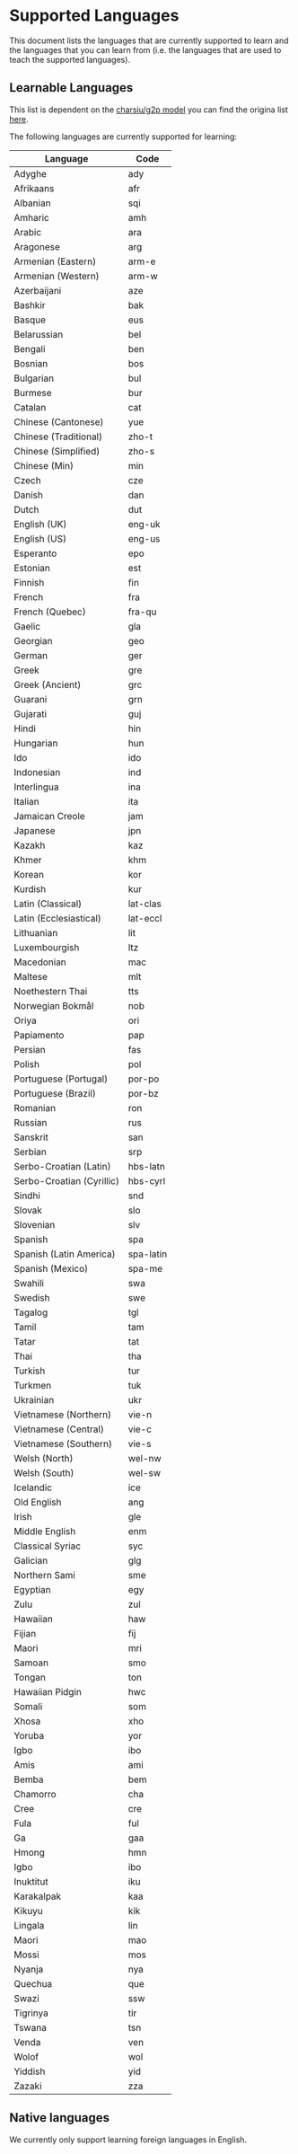 # Supported Languages

This document lists the languages that are currently supported to learn and the languages that you can learn from (i.e. the languages that are used to teach the supported languages).

## Learnable Languages

This list is dependent on the [charsiu/g2p model](https://huggingface.co/charsiu/g2p_multilingual_byT5_small_100) you can find the origina list [here](https://docs.google.com/spreadsheets/d/1y7kisk-UZT9LxpQB0xMIF4CkxJt0iYJlWAnyj6azSBE).

The following languages are currently supported for learning:

| Language                  | Code      |
| ------------------------- | --------- |
| Adyghe                    | ady       |
| Afrikaans                 | afr       |
| Albanian                  | sqi       |
| Amharic                   | amh       |
| Arabic                    | ara       |
| Aragonese                 | arg       |
| Armenian (Eastern)        | arm-e     |
| Armenian (Western)        | arm-w     |
| Azerbaijani               | aze       |
| Bashkir                   | bak       |
| Basque                    | eus       |
| Belarussian               | bel       |
| Bengali                   | ben       |
| Bosnian                   | bos       |
| Bulgarian                 | bul       |
| Burmese                   | bur       |
| Catalan                   | cat       |
| Chinese (Cantonese)       | yue       |
| Chinese (Traditional)     | zho-t     |
| Chinese (Simplified)      | zho-s     |
| Chinese (Min)             | min       |
| Czech                     | cze       |
| Danish                    | dan       |
| Dutch                     | dut       |
| English (UK)              | eng-uk    |
| English (US)              | eng-us    |
| Esperanto                 | epo       |
| Estonian                  | est       |
| Finnish                   | fin       |
| French                    | fra       |
| French (Quebec)           | fra-qu    |
| Gaelic                    | gla       |
| Georgian                  | geo       |
| German                    | ger       |
| Greek                     | gre       |
| Greek (Ancient)           | grc       |
| Guarani                   | grn       |
| Gujarati                  | guj       |
| Hindi                     | hin       |
| Hungarian                 | hun       |
| Ido                       | ido       |
| Indonesian                | ind       |
| Interlingua               | ina       |
| Italian                   | ita       |
| Jamaican Creole           | jam       |
| Japanese                  | jpn       |
| Kazakh                    | kaz       |
| Khmer                     | khm       |
| Korean                    | kor       |
| Kurdish                   | kur       |
| Latin (Classical)         | lat-clas  |
| Latin (Ecclesiastical)    | lat-eccl  |
| Lithuanian                | lit       |
| Luxembourgish             | ltz       |
| Macedonian                | mac       |
| Maltese                   | mlt       |
| Noethestern Thai          | tts       |
| Norwegian Bokmål          | nob       |
| Oriya                     | ori       |
| Papiamento                | pap       |
| Persian                   | fas       |
| Polish                    | pol       |
| Portuguese (Portugal)     | por-po    |
| Portuguese (Brazil)       | por-bz    |
| Romanian                  | ron       |
| Russian                   | rus       |
| Sanskrit                  | san       |
| Serbian                   | srp       |
| Serbo-Croatian (Latin)    | hbs-latn  |
| Serbo-Croatian (Cyrillic) | hbs-cyrl  |
| Sindhi                    | snd       |
| Slovak                    | slo       |
| Slovenian                 | slv       |
| Spanish                   | spa       |
| Spanish (Latin America)   | spa-latin |
| Spanish (Mexico)          | spa-me    |
| Swahili                   | swa       |
| Swedish                   | swe       |
| Tagalog                   | tgl       |
| Tamil                     | tam       |
| Tatar                     | tat       |
| Thai                      | tha       |
| Turkish                   | tur       |
| Turkmen                   | tuk       |
| Ukrainian                 | ukr       |
| Vietnamese (Northern)     | vie-n     |
| Vietnamese (Central)      | vie-c     |
| Vietnamese (Southern)     | vie-s     |
| Welsh (North)             | wel-nw    |
| Welsh (South)             | wel-sw    |
| Icelandic                 | ice       |
| Old English               | ang       |
| Irish                     | gle       |
| Middle English            | enm       |
| Classical Syriac          | syc       |
| Galician                  | glg       |
| Northern Sami             | sme       |
| Egyptian                  | egy       |
| Zulu                      | zul       |
| Hawaiian                  | haw       |
| Fijian                    | fij       |
| Maori                     | mri       |
| Samoan                    | smo       |
| Tongan                    | ton       |
| Hawaiian Pidgin           | hwc       |
| Somali                    | som       |
| Xhosa                     | xho       |
| Yoruba                    | yor       |
| Igbo                      | ibo       |
| Amis                      | ami       |
| Bemba                     | bem       |
| Chamorro                  | cha       |
| Cree                      | cre       |
| Fula                      | ful       |
| Ga                        | gaa       |
| Hmong                     | hmn       |
| Igbo                      | ibo       |
| Inuktitut                 | iku       |
| Karakalpak                | kaa       |
| Kikuyu                    | kik       |
| Lingala                   | lin       |
| Maori                     | mao       |
| Mossi                     | mos       |
| Nyanja                    | nya       |
| Quechua                   | que       |
| Swazi                     | ssw       |
| Tigrinya                  | tir       |
| Tswana                    | tsn       |
| Venda                     | ven       |
| Wolof                     | wol       |
| Yiddish                   | yid       |
| Zazaki                    | zza       |

## Native languages

We currently only support learning foreign languages in English.
